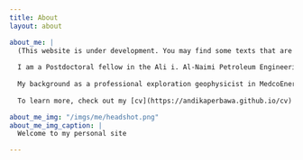 ```yaml
---
title: About
layout: about

about_me: |
  (This website is under development. You may find some texts that are not related to me)
  
  I am a Postdoctoral fellow in the Ali i. Al-Naimi Petroleum Engineering Research Center at King Abdullah University of Science and Technology. Kingdom of Saudi Arabia. My research intersects geophysics, rock physics, geomechanics, and machine learning in understanding rock and fluid interaction in the subsurface. Current study focuses on the impact of carbon dioxide on carbonate rocks during Carbon Capture Utilization and Storage (CCUS) and Enhanced Oil Recovery (EOR). 
  
  My background as a professional exploration geophysicist in MedcoEnergi is mainly as a seismic interpreter, reservoir characterizationa and geomodeller. My responsibility includes prospect maturation and evaluation, exploration risk assessment, preparing geophysical evaluation for drilling program, post-drill analysis, and resouce calculation. 
  
  To learn more, check out my [cv](https://andikaperbawa.github.io/cv) and [publications](https://andikaperbawa.github.io/publications) or feel free to reach out!

about_me_img: "/imgs/me/headshot.png"
about_me_img_caption: |
  Welcome to my personal site

---
```

